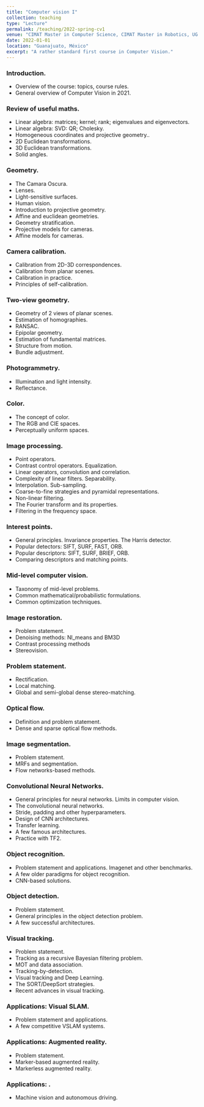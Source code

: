 ```yaml
---
title: "Computer vision I"
collection: teaching
type: "Lecture"
permalink: /teaching/2022-spring-cv1
venue: "CIMAT Master in Computer Science, CIMAT Master in Robotics, UG B.Sc. in Computational Mathematics"
date: 2022-01-01
location: "Guanajuato, México"
excerpt: "A rather standard first course in Computer Vision."
---
```


### Introduction.

  * Overview of the course: topics, course rules.
  * General overview of Computer Vision in 2021.

### Review of useful maths.

  * Linear algebra: matrices; kernel; rank; eigenvalues and eigenvectors.
  * Linear algebra: SVD: QR; Cholesky.
  * Homogeneous coordinates and projective geometry..
  * 2D Euclidean transformations.
  * 3D Euclidean transformations.
  * Solid angles.

### Geometry.

  * The Camara Oscura.
  * Lenses.
  * Light-sensitive surfaces.
  * Human vision.
  * Introduction to projective geometry.
  * Affine and euclidean geometries.
  * Geometry stratification.
  * Projective models for cameras.
  * Affine models for cameras.

### Camera calibration.

  * Calibration from 2D-3D correspondences.
  * Calibration from planar scenes.
  * Calibration in practice.
  * Principles of self-calibration.

### Two-view geometry.

  * Geometry of 2 views of planar scenes.
  * Estimation of homographies.
  * RANSAC.
  * Epipolar geometry.
  * Estimation of fundamental matrices.
  * Structure from motion.
  * Bundle adjustment.

### Photogrammetry.

  * Illumination and light intensity.
  * Reflectance.

### Color.

  * The concept of color.
  * The RGB and CIE spaces.
  * Perceptually uniform spaces.

### Image processing.

  * Point operators.
  * Contrast control operators. Equalization.
  * Linear operators, convolution and correlation.
  * Complexity of linear filters. Separability.
  * Interpolation. Sub-sampling.
  * Coarse-to-fine strategies and pyramidal representations.
  * Non-linear filtering.
  * The Fourier transform and its properties.
  * Filtering in the frequency space.

### Interest points.

  * General principles. Invariance properties. The Harris detector.
  * Popular detectors: SIFT, SURF, FAST, ORB.
  * Popular descriptors: SIFT, SURF, BRIEF, ORB.
  * Comparing descriptors and matching points.

### Mid-level computer vision.

  * Taxonomy of mid-level problems.
  * Common mathematical/probabilistic formulations.
  * Common optimization techniques.

### Image restoration.

  * Problem statement.
  * Denoising methods: Nl_means and BM3D
  * Contrast processing methods
  * Stereovision.

### Problem statement.

  * Rectification.
  * Local matching.
  * Global and semi-global dense stereo-matching.

### Optical flow.

  * Definition and problem statement.
  * Dense and sparse optical flow methods.

### Image segmentation.

  * Problem statement.
  * MRFs and segmentation.
  * Flow networks-based methods.

### Convolutional Neural Networks.

  * General principles for neural networks. Limits in computer vision.
  * The convolutional neural networks.
  * Stride, padding and other hyperparameters.
  * Design of CNN architectures.
  * Transfer learning.
  * A few famous architectures.
  * Practice with TF2.

### Object recognition.

  * Problem statement and applications. Imagenet and other benchmarks.
  * A few older paradigms for object recognition.
  * CNN-based solutions.

### Object detection.

  * Problem statement.
  * General principles in the object detection problem.
  * A few successful architectures.

### Visual tracking.

  * Problem statement.
  * Tracking as a recursive Bayesian filtering problem.
  * MOT and data association.
  * Tracking-by-detection.
  * Visual tracking and Deep Learning.
  * The SORT/DeepSort strategies.
  * Recent advances in visual tracking.


### Applications: Visual SLAM.

  * Problem statement and applications.
  * A few competitive VSLAM systems.

### Applications: Augmented reality.

  * Problem statement.
  * Marker-based augmented reality.
  * Markerless augmented reality.

### Applications: .

  * Machine vision and autonomous driving.
